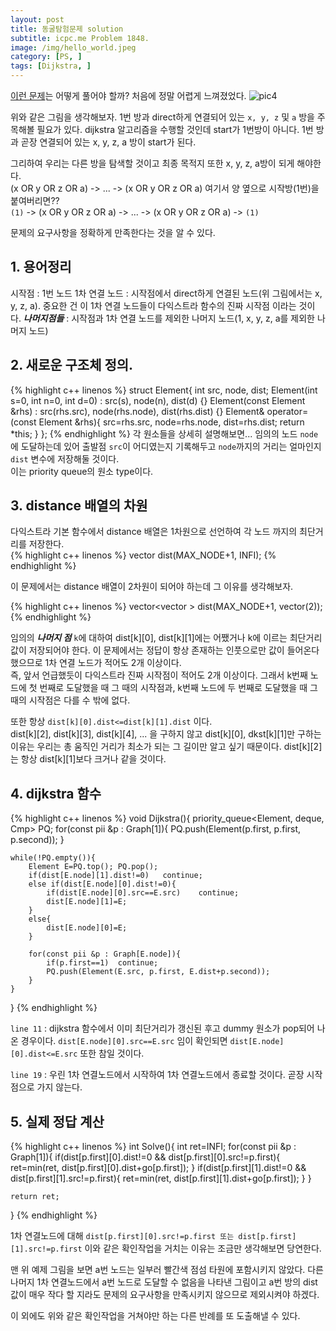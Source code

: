 ```yaml
---
layout: post
title: 동굴탐험문제 solution
subtitle: icpc.me Problem 1848.
image: /img/hello_world.jpeg
category: [PS, ]
tags: [Dijkstra, ]
---
```


[이런 문제](https://www.acmicpc.net/problem/1848)는 어떻게 풀어야 할까? 처음에 정말 어렵게 느껴졌었다.
![pic4]({{site.url}}/img/pic4.png)

위와 같은 그림을 생각해보자. 1번 방과 direct하게 연결되어 있는 `x, y, z` 및 `a` 방을 주목해볼 필요가 있다. dijkstra 알고리즘을 수행할 것인데 start가 1번방이 아니다. 1번 방과 곧장 연결되어 있는 x, y, z, a 방이 start가 된다.

그리하여 우리는 다른 방을 탐색할 것이고 최종 목적지 또한 x, y, z, a방이 되게 해야한다.  
(x OR y OR z OR a) -> ... -> (x OR y OR z OR a) 여기서 양 옆으로 시작방(1번)을 붙여버리면??  
`(1)` -> (x OR y OR z OR a) -> ... -> (x OR y OR z OR a) -> `(1)`

문제의 요구사항을 정확하게 만족한다는 것을 알 수 있다.

## 1. 용어정리
시작점 : 1번 노드
1차 연결 노드 : 시작점에서 direct하게 연결된 노드(위 그림에서는 x, y, z, a). 중요한 건 이 1차 연결 노드들이 다익스트라 함수의 진짜 시작점 이라는 것이다.
**_나머지점들_** : 시작점과 1차 연결 노드를 제외한 나머지 노드(1, x, y, z, a를 제외한 나머지 노드)

## 2. 새로운 구조체 정의.
{% highlight c++ linenos %}
struct Element{
    int src, node, dist;
    Element(int s=0, int n=0, int d=0)
        :   src(s), node(n), dist(d)    {}
    Element(const Element &rhs)
        :   src(rhs.src), node(rhs.node), dist(rhs.dist)    {}
    Element& operator=(const Element &rhs){
        src=rhs.src, node=rhs.node, dist=rhs.dist;
        return *this;
    }
};
{% endhighlight %}
각 원소들을 상세히 설명해보면... 임의의 노드 `node`에 도달하는데 있어 출발점 `src`이 어디였는지 기록해두고 `node`까지의 거리는 얼마인지 `dist` 변수에 저장해둘 것이다.  
이는 priority queue의 원소 type이다.



## 3. distance 배열의 차원
다익스트라 기본 함수에서 distance 배열은 1차원으로 선언하여 각 노드 까지의 최단거리를 저장한다.  
{% highlight c++ linenos %}
vector<int> dist(MAX_NODE+1, INFI);
{% endhighlight %}

이 문제에서는 distance 배열이 2차원이 되어야 하는데 그 이유를 생각해보자.

{% highlight c++ linenos %}
vector<vector<Element> > dist(MAX_NODE+1, vector<Element>(2));
{% endhighlight %}

임의의 **_나머지 점_** `k`에 대하여 dist[k][0], dist[k][1]에는 어쨌거나 k에 이르는 최단거리값이 저장되어야 한다. 이 문제에서는 정답이 항상 존재하는 인풋으로만 값이 들어온다 했으므로 1차 연결 노드가 적어도 2개 이상이다.  
즉, 앞서 언급했듯이 다익스트라 진짜 시작점이 적어도 2개 이상이다. 그래서 k번째 노드에 첫 번째로 도달했을 때 그 때의 시작점과, k번째 노드에 두 번째로 도달했을 때 그 때의 시작점은 다를 수 밖에 없다.

또한 항상 `dist[k][0].dist<=dist[k][1].dist` 이다.  
dist[k][2], dist[k][3], dist[k][4], ... 을 구하지 않고 dist[k][0], dkst[k][1]만 구하는 이유는 우리는 총 움직인 거리가 최소가 되는 그 길이만 알고 싶기 때문이다.
dist[k][2]는 항상 dist[k][1]보다 크거나 같을 것이다.

## 4. dijkstra 함수
{% highlight c++ linenos %}
void Dijkstra(){
    priority_queue<Element, deque<Element>, Cmp> PQ;
    for(const pii &p : Graph[1]){
        PQ.push(Element(p.first, p.first, p.second));
    }

    while(!PQ.empty()){
        Element E=PQ.top(); PQ.pop();
        if(dist[E.node][1].dist!=0)   continue;
        else if(dist[E.node][0].dist!=0){
            if(dist[E.node][0].src==E.src)    continue;
            dist[E.node][1]=E;
        }
        else{
            dist[E.node][0]=E;
        }

        for(const pii &p : Graph[E.node]){
            if(p.first==1)  continue;
            PQ.push(Element(E.src, p.first, E.dist+p.second));
        }
    }
}
{% endhighlight %}

`line 11` : dijkstra 함수에서 이미 최단거리가 갱신된 후고 dummy 원소가 pop되어 나온 경우이다. `dist[E.node][0].src==E.src` 임이 확인되면 `dist[E.node][0].dist<=E.src` 또한 참일 것이다.

`line 19` : 우린 1차 연결노드에서 시작하여 1차 연결노드에서 종료할 것이다. 곧장 시작점으로 가지 않는다.


## 5. 실제 정답 계산
{% highlight c++ linenos %}
int Solve(){
    int ret=INFI;
    for(const pii &p : Graph[1]){
        if(dist[p.first][0].dist!=0 && dist[p.first][0].src!=p.first){
            ret=min(ret, dist[p.first][0].dist+go[p.first]);
        }
        if(dist[p.first][1].dist!=0 && dist[p.first][1].src!=p.first){
            ret=min(ret, dist[p.first][1].dist+go[p.first]);
        }
    }

    return ret;
}
{% endhighlight %}

1차 연결노드에 대해 `dist[p.first][0].src!=p.first 또는 dist[p.first][1].src!=p.first` 이와 같은 확인작업을 거치는 이유는 조금만 생각해보면 당연한다.

맨 위 예제 그림을 보면 a번 노드는 일부러 빨간색 점섬 타원에 포함시키지 않았다.
다른 나머지 1차 연결노드에서 a번 노드로 도달할 수 없음을 나타낸 그림이고 a번 방의 dist 값이 매우 작다 할 지라도 문제의 요구사항을 만족시키지 않으므로 제외시켜야 하겠다.

이 외에도 위와 같은 확인작업을 거쳐야만 하는 다른 반례를 또 도출해낼 수 있다.

